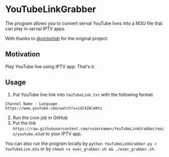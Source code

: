 # YouTubeLinkGrabber
The program allows you to convert serval YouTube lives into a M3U file that can play in serval IPTV apps.

With thanks to [@victorlish](https://github.com/victorlish/YouTubeLinkGrabber) for the original project.

## Motivation
Play YouTube live using IPTV app. That's it.

## Usage
1. Put YouTube live link into `YouTubeLink.txt` with the following format
```
Channel Name - Language
https://www.youtube.com/watch?v=idC4ZAleKtc
```
2. Run the cron job in GitHub
3. Put the link `https://raw.githubusercontent.com/<username>/YouTubeLinkGrabber/main/youtube.m3u8` to your IPTV app.

You can also run the program locally by `python YouTubeLinkGrabber.py > YouTubeLive.m3u` or by `chmod +x exec_grabber.sh && ./exec_grabber.sh`.
